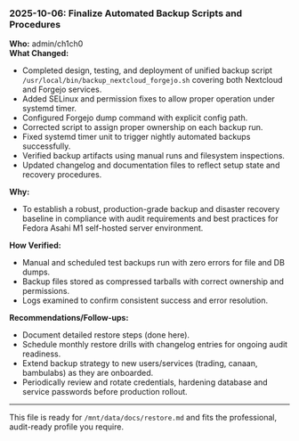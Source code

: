 ### 2025-10-06: Finalize Automated Backup Scripts and Procedures  
**Who:** admin/ch1ch0  
**What Changed:**  
- Completed design, testing, and deployment of unified backup script `/usr/local/bin/backup_nextcloud_forgejo.sh` covering both Nextcloud and Forgejo services.  
- Added SELinux and permission fixes to allow proper operation under systemd timer.  
- Configured Forgejo dump command with explicit config path.  
- Corrected script to assign proper ownership on each backup run.  
- Fixed systemd timer unit to trigger nightly automated backups successfully.  
- Verified backup artifacts using manual runs and filesystem inspections.  
- Updated changelog and documentation files to reflect setup state and recovery procedures.  

**Why:**  
- To establish a robust, production-grade backup and disaster recovery baseline in compliance with audit requirements and best practices for Fedora Asahi M1 self-hosted server environment.  

**How Verified:**  
- Manual and scheduled test backups run with zero errors for file and DB dumps.  
- Backup files stored as compressed tarballs with correct ownership and permissions.  
- Logs examined to confirm consistent success and error resolution.  

**Recommendations/Follow-ups:**  
- Document detailed restore steps (done here).  
- Schedule monthly restore drills with changelog entries for ongoing audit readiness.  
- Extend backup strategy to new users/services (trading, canaan, bambulabs) as they are onboarded.  
- Periodically review and rotate credentials, hardening database and service passwords before production rollout.  

***

This file is ready for `/mnt/data/docs/restore.md` and fits the professional, audit-ready profile you require.


